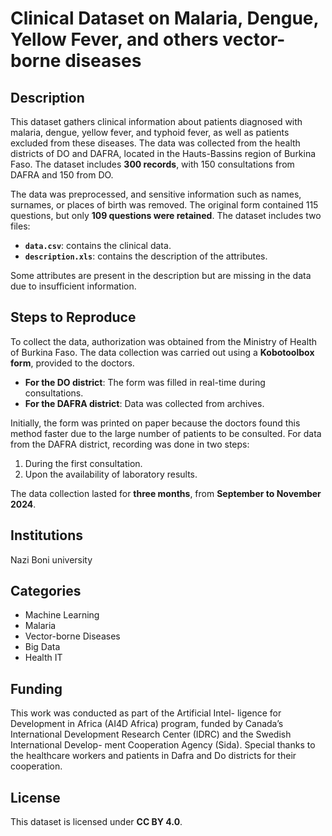 # Clinical Dataset on Malaria, Dengue, Yellow Fever, and others vector-borne diseases

## Description
This dataset gathers clinical information about patients diagnosed with malaria, dengue, yellow fever, and typhoid fever, as well as patients excluded from these diseases. The data was collected from the health districts of DO and DAFRA, located in the Hauts-Bassins region of Burkina Faso. The dataset includes **300 records**, with 150 consultations from DAFRA and 150 from DO.

The data was preprocessed, and sensitive information such as names, surnames, or places of birth was removed. The original form contained 115 questions, but only **109 questions were retained**. The dataset includes two files:
- **`data.csv`**: contains the clinical data.
- **`description.xls`**: contains the description of the attributes.

Some attributes are present in the description but are missing in the data due to insufficient information.

## Steps to Reproduce
To collect the data, authorization was obtained from the Ministry of Health of Burkina Faso. The data collection was carried out using a **Kobotoolbox form**, provided to the doctors. 

- **For the DO district**: The form was filled in real-time during consultations.
- **For the DAFRA district**: Data was collected from archives.

Initially, the form was printed on paper because the doctors found this method faster due to the large number of patients to be consulted. For data from the DAFRA district, recording was done in two steps:
1. During the first consultation.
2. Upon the availability of laboratory results.

The data collection lasted for **three months**, from **September to November 2024**.

## Institutions
Nazi Boni university

## Categories
- Machine Learning
- Malaria
- Vector-borne Diseases
- Big Data
- Health IT

## Funding
This work was conducted as part of the Artificial Intel-
ligence for Development in Africa (AI4D Africa) program,
funded by Canada’s International Development Research
Center (IDRC) and the Swedish International Develop-
ment Cooperation Agency (Sida). Special thanks to the
healthcare workers and patients in Dafra and Do districts
for their cooperation.

## License
This dataset is licensed under **CC BY 4.0**.
